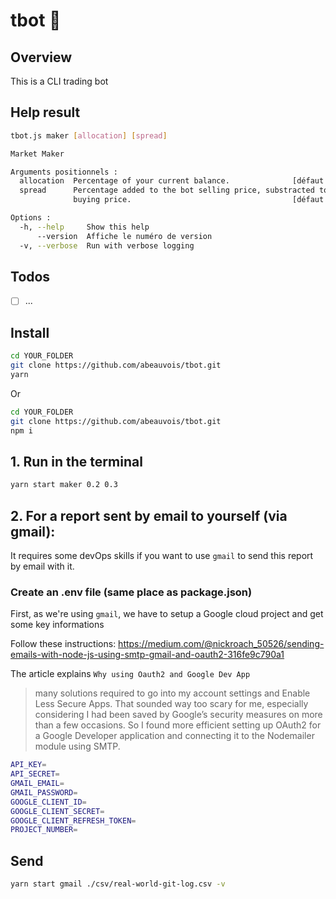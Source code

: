 # tbot :robot:

## Overview

This is a CLI trading bot

## Help result

```bash
tbot.js maker [allocation] [spread]

Market Maker

Arguments positionnels :
  allocation  Percentage of your current balance.              [défaut : "0.25"]
  spread      Percentage added to the bot selling price, substracted to the
              buying price.                                    [défaut : "0.01"]

Options :
  -h, --help     Show this help                                        [booléen]
      --version  Affiche le numéro de version                          [booléen]
  -v, --verbose  Run with verbose logging                              [booléen]
```

## Todos

- [ ] ...

## Install

```bash
cd YOUR_FOLDER
git clone https://github.com/abeauvois/tbot.git
yarn
```

Or

```bash
cd YOUR_FOLDER
git clone https://github.com/abeauvois/tbot.git
npm i
```

## 1. Run in the terminal

```bash
yarn start maker 0.2 0.3
```

## 2. For a report sent by email to yourself (via gmail):

It requires some devOps skills if you want to use `gmail` to send this report by email with it.

### Create an .env file (same place as package.json)

First, as we're using `gmail`, we have to setup a Google cloud project and get some key informations

Follow these instructions: https://medium.com/@nickroach_50526/sending-emails-with-node-js-using-smtp-gmail-and-oauth2-316fe9c790a1

The article explains `Why using Oauth2 and Google Dev App`

> many solutions required to go into my account settings and Enable Less Secure Apps. That sounded way too scary for me, especially considering I had been saved by Google’s security measures on more than a few occasions.
> So I found more efficient setting up OAuth2 for a Google Developer application and connecting it to the Nodemailer module using SMTP.

```bash
API_KEY=
API_SECRET=
GMAIL_EMAIL=
GMAIL_PASSWORD=
GOOGLE_CLIENT_ID=
GOOGLE_CLIENT_SECRET=
GOOGLE_CLIENT_REFRESH_TOKEN=
PROJECT_NUMBER=
```

## Send

```bash
yarn start gmail ./csv/real-world-git-log.csv -v
```
